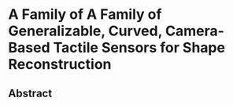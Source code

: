 
# A Family of A Family of Generalizable, Curved, Camera-Based Tactile Sensors for Shape Reconstruction #

## Abstract ##

